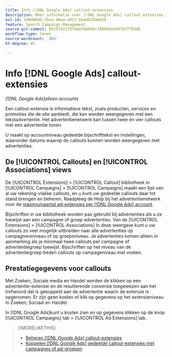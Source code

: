 ```yaml
---
title: Info [!DNL Google Ads] callout-extensies
description: Meer informatie over [!DNL Google Ads] callout-extensies in Search, Social & Commerce.
exl-id: 3d0d864b-35ea-48aa-a812-bba96359eb29
feature: Search Campaign Management
source-git-commit: 052574217d7ddafb8895c74094da5997b5ff83db
workflow-type: tm+mt
source-wordcount: '263'
ht-degree: 0%

---
```


# Info [!DNL Google Ads] callout-extensies

*[!DNL Google Ads]alleen accounts*

Een callout-extensie is informatieve tekst, zoals producten, services en promoties die de site aanbiedt, die kan worden weergegeven met een tekstadvertentie. Het advertentienetwerk kan tussen twee en vier callouts met een advertentie tonen.

U maakt op accountniveau gedeelde bijschrifttekst en instellingen, waaronder datums waarop de callouts kunnen worden weergegeven met advertenties.

## De [!UICONTROL Callouts] en [!UICONTROL Associations] views

De [!UICONTROL Extensions] > [!UICONTROL Callout] bibliotheek in [!UICONTROL Campaigns] > [!UICONTROL Campaigns] maakt een lijst van al uw rekening-vlakke callouts, en u kunt uw gedeelde callouts daar tot stand brengen en beheren. Raadpleeg de Help bij het advertentienetwerk voor de [maximumaantal ad-extensies per [!DNL Google Ads] account](https://support.google.com/google-ads/answer/6372658?hl=en).

Bijschriften in uw bibliotheek worden pas gebruikt bij advertenties als u ze toewijst aan een campagne of groep advertenties. Van de [!UICONTROL Extensions] > [!UICONTROL Associations] In deze weergave kunt u uw callouts zo veel mogelijk uitbreiden naar alle advertenties op campagnereniveau of op groepsniveau. Je advertenties komen alleen in aanmerking als je minimaal twee callouts per campagne of advertentiegroep toewijst. Bijschriften op het niveau van de advertentiegroep treden callouts op campageniveau met voeten.

## Prestatiegegevens voor callouts

Met Zoeken, Sociale media en Handel worden de klikken op een advertentie-extensie en de resulterende conversie toegewezen aan het trefwoord dat is gekoppeld aan de advertentie waarin de extensie is opgenomen. Er zijn geen kosten of klik op gegevens op het extensieniveau in Zoeken, Sociaal en Handel.

In [!DNL Google Ads]kunt u kosten zien en op gegevens klikken op de knop [!UICONTROL Campaigns] tab > [!UICONTROL Ad Extensions] tab.

>[!MORELIKETHIS]
>
>* [Beheren [!DNL Google Ads] callout-extensies](callout-extension-manage.md)
>* [Koppelen [!DNL Google Ads] gedeelde callout-extensies met campagnes of ad-groepen](callout-extension-associate.md)

